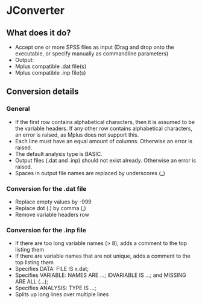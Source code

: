 # JConverter

## What does it do?

- Accept one or more SPSS files as input (Drag and drop onto the executable, or specify manually as commandline parameters)
- Output:
 - Mplus compatible .dat file(s)
 - Mplus compatible .inp file(s)


## Conversion details

### General

- If the first row contains alphabetical characters, then it is assumed to be the variable headers.
  If any other row contains alphabetical characters, an error is raised, as Mplus does not support this.
- Each line must have an equal amount of columns. Otherwise an error is raised.
- The default analysis type is BASIC.
- Output files (.dat and .inp) should not exist already. Otherwise an error is raised.
- Spaces in output file names are replaced by underscores (_)

### Conversion for the .dat file

- Replace empty values by -999
- Replace dot (.) by comma (,)
- Remove variable headers row

### Conversion for the .inp file

- If there are too long variable names (> 8), adds a comment to the top listing them
- If there are variable names that are not unique, adds a comment to the top listing them
- Specifies DATA: FILE IS x.dat;
- Specifies VARIABLE: NAMES ARE ...;
  IDVARIABLE IS ...;
  and MISSING ARE ALL (...);
- Specifies ANALYSIS: TYPE IS ...;
- Splits up long lines over multiple lines
